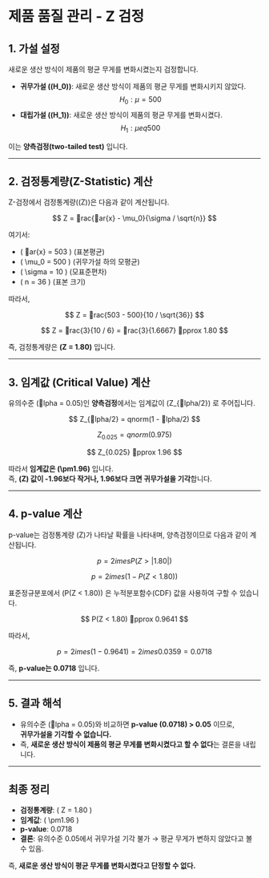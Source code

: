 # 제품 품질 관리 - Z 검정

## 1. 가설 설정
새로운 생산 방식이 제품의 평균 무게를 변화시켰는지 검정합니다.

- **귀무가설 (\(H_0\))**: 새로운 생산 방식이 제품의 평균 무게를 변화시키지 않았다.
  $$ H_0: \mu = 500 $$
- **대립가설 (\(H_1\))**: 새로운 생산 방식이 제품의 평균 무게를 변화시켰다.
  $$ H_1: \mu 
eq 500 $$

이는 **양측검정(two-tailed test)** 입니다.

---

## 2. 검정통계량(Z-Statistic) 계산
Z-검정에서 검정통계량(\(Z\))은 다음과 같이 계산됩니다.

$$
Z = rac{ar{x} - \mu_0}{\sigma / \sqrt{n}}
$$

여기서:
- \( ar{x} = 503 \) (표본평균)
- \( \mu_0 = 500 \) (귀무가설 하의 모평균)
- \( \sigma = 10 \) (모표준편차)
- \( n = 36 \) (표본 크기)

따라서,

$$
Z = rac{503 - 500}{10 / \sqrt{36}}
$$

$$
Z = rac{3}{10 / 6} = rac{3}{1.6667} pprox 1.80
$$

즉, 검정통계량은 **\(Z = 1.80\)** 입니다.

---

## 3. 임계값 (Critical Value) 계산
유의수준 \(lpha = 0.05\)인 **양측검정**에서는 임계값이 \(Z_{lpha/2}\) 로 주어집니다.

$$
Z_{lpha/2} = qnorm(1 - lpha/2)
$$

$$
Z_{0.025} = qnorm(0.975)
$$

$$
Z_{0.025} pprox 1.96
$$

따라서 **임계값은 \(\pm1.96\)** 입니다.  
즉, **\(Z\) 값이 -1.96보다 작거나, 1.96보다 크면 귀무가설을 기각**합니다.

---

## 4. p-value 계산
p-value는 검정통계량 \(Z\)가 나타날 확률을 나타내며, 양측검정이므로 다음과 같이 계산됩니다.

$$
p = 2 	imes P(Z > |1.80|)
$$

$$
p = 2 	imes (1 - P(Z < 1.80))
$$

표준정규분포에서 \(P(Z < 1.80)\) 은 누적분포함수(CDF) 값을 사용하여 구할 수 있습니다.

$$
P(Z < 1.80) pprox 0.9641
$$

따라서,

$$
p = 2 	imes (1 - 0.9641) = 2 	imes 0.0359 = 0.0718
$$

즉, **p-value는 0.0718** 입니다.

---

## 5. 결과 해석
- 유의수준 \(lpha = 0.05\)와 비교하면 **p-value (0.0718) > 0.05** 이므로,  
  **귀무가설을 기각할 수 없습니다.**  
- 즉, **새로운 생산 방식이 제품의 평균 무게를 변화시켰다고 할 수 없다**는 결론을 내립니다.

---

## 최종 정리
- **검정통계량**: \( Z = 1.80 \)
- **임계값**: \( \pm1.96 \)
- **p-value**: 0.0718
- **결론**: 유의수준 0.05에서 귀무가설 기각 불가 → 평균 무게가 변하지 않았다고 볼 수 있음.

즉, **새로운 생산 방식이 평균 무게를 변화시켰다고 단정할 수 없다.**

